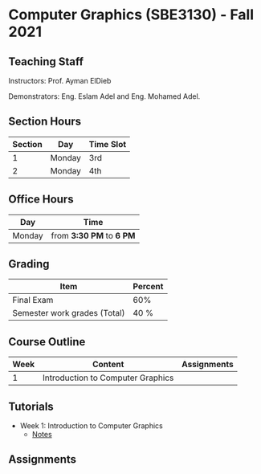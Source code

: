 # Computer  Graphics \(SBE3130\) - Fall 2021

## Teaching Staff

Instructors: Prof. Ayman ElDieb

Demonstrators:  Eng. Eslam Adel and Eng. Mohamed Adel.  


## Section Hours

| Section | Day | Time Slot |
|---------|-----|-----------|
|   1     | Monday | 3rd |
|   2     | Monday | 4th |

## Office Hours

| Day | Time |
|-----|-----------|
| Monday | from **3:30 PM** to **6 PM** |

## Grading

| Item | Percent  |
|-----|-----------|
| Final Exam | 60%  |
| Semester work grades (Total) | 40 % |


## Course Outline

| Week | Content |  Assignments
|------|-----------------|-----|
|   1  | Introduction to Computer Graphics| |

## Tutorials

* Week 1: Introduction to Computer Graphics
    * [Notes](https://sbme-tutorials.github.io/CG-Notes/Fall2021/notes/1-week1.html)

## Assignments
